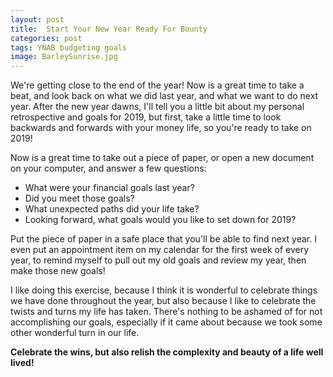 ```yaml
---
layout: post
title:  Start Your New Year Ready For Bounty
categories: post
tags: YNAB budgeting goals 
image: BarleySunrise.jpg
---
```


We're getting close to the end of the year! Now is a great time to take a beat, and look back on what we did last year, and what we want to do next year. After the new year dawns, I'll tell you a little bit about my personal retrospective and goals for 2019, but first, take a little time to look backwards and forwards with your money life, so you're ready to take on 2019!

<!--more-->

Now is a great time to take out a piece of paper, or open a new document on your computer, and answer a few questions:  
* What were your financial goals last year?
* Did you meet those goals?
* What unexpected paths did your life take?
* Looking forward, what goals would you like to set down for 2019?

Put the piece of paper in a safe place that you'll be able to find next year. I even put an appointment item on my calendar for the first week of every year, to remind myself to pull out my old goals and review my year, then make those new goals!

I like doing this exercise, because I think it is wonderful to celebrate things we have done throughout the year, but also because I like to celebrate the twists and turns my life has taken. There's nothing to be ashamed of for not accomplishing our goals, especially if it came about because we took some other wonderful turn in our life. 

**Celebrate the wins, but also relish the complexity and beauty of a life well lived!**